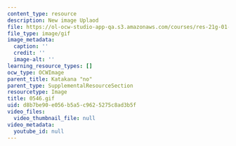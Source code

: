 ```yaml
---
content_type: resource
description: New image Uplaod
file: https://ol-ocw-studio-app-qa.s3.amazonaws.com/courses/res-21g-01-kana-spring-2010/d8b7be90e056b5a5c9625275c8ad3b5f_0546.gif
file_type: image/gif
image_metadata:
  caption: ''
  credit: ''
  image-alt: ''
learning_resource_types: []
ocw_type: OCWImage
parent_title: Katakana "no"
parent_type: SupplementalResourceSection
resourcetype: Image
title: 0546.gif
uid: d8b7be90-e056-b5a5-c962-5275c8ad3b5f
video_files:
  video_thumbnail_file: null
video_metadata:
  youtube_id: null
---
```

